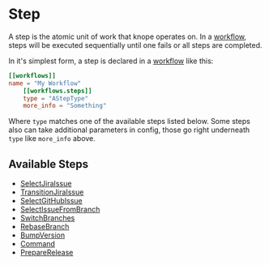 # Step

A step is the atomic unit of work that knope operates on. In a [workflow], steps will be executed sequentially until one fails or all steps are completed.

In it's simplest form, a step is declared in a [workflow] like this:

```toml
[[workflows]]
name = "My Workflow"
    [[workflows.steps]]
    type = "AStepType"
    more_info = "Something"
```

Where `type` matches one of the available steps listed below. Some steps also can take additional parameters in config, those go right underneath `type` like `more_info` above.

## Available Steps

- [SelectJiraIssue](./SelectJiraIssue.md)
- [TransitionJiraIssue](./TransitionJiraIssue.md)
- [SelectGitHubIssue](./SelectGitHubIssue.md)
- [SelectIssueFromBranch](./SelectIssueFromBranch.md)
- [SwitchBranches](./SwitchBranches.md)
- [RebaseBranch](./RebaseBranch.md)
- [BumpVersion](./BumpVersion.md)
- [Command](./Command.md)
- [PrepareRelease](./PrepareRelease.md)

[workflow]: ../workflow.md
